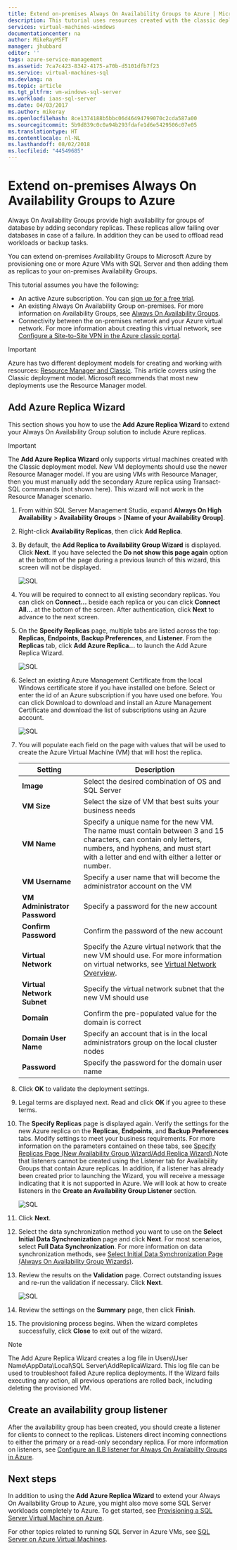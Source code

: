 ```yaml
---
title: Extend on-premises Always On Availability Groups to Azure | Microsoft Docs
description: This tutorial uses resources created with the classic deployment model, and describes how to use the Add Replica wizard in SQL Server Management Studio (SSMS) to add an Always On Availability Group replica in Azure.
services: virtual-machines-windows
documentationcenter: na
author: MikeRayMSFT
manager: jhubbard
editor: ''
tags: azure-service-management
ms.assetid: 7ca7c423-8342-4175-a70b-d5101dfb7f23
ms.service: virtual-machines-sql
ms.devlang: na
ms.topic: article
ms.tgt_pltfrm: vm-windows-sql-server
ms.workload: iaas-sql-server
ms.date: 04/03/2017
ms.author: mikeray
ms.openlocfilehash: 8ce1374188b5bbc06d46494799070c2cda587a00
ms.sourcegitcommit: 5b9d839c0c0a94b293fdafe1d6e5429506c07e05
ms.translationtype: HT
ms.contentlocale: nl-NL
ms.lasthandoff: 08/02/2018
ms.locfileid: "44549685"
---
```

# <a name="extend-on-premises-always-on-availability-groups-to-azure"></a>Extend on-premises Always On Availability Groups to Azure
Always On Availability Groups provide high availability for groups of database by adding secondary replicas. These replicas allow failing over databases in case of a failure. In addition they can be used to offload read workloads or backup tasks.

You can extend on-premises Availability Groups to Microsoft Azure by provisioning one or more Azure VMs with SQL Server and then adding them as replicas to your on-premises Availability Groups.

This tutorial assumes you have the following:

* An active Azure subscription. You can [sign up for a free trial](https://azure.microsoft.com/pricing/free-trial/).
* An existing Always On Availability Group on-premises. For more information on Availability Groups, see [Always On Availability Groups](https://msdn.microsoft.com/library/hh510230.aspx).
* Connectivity between the on-premises network and your Azure virtual network. For more information about creating this virtual network, see [Configure a Site-to-Site VPN in the Azure classic portal](../../../vpn-gateway/vpn-gateway-site-to-site-create.md).

> [!IMPORTANT] 
> Azure has two different deployment models for creating and working with resources: [Resource Manager and Classic](../../../azure-resource-manager/resource-manager-deployment-model.md). This article covers using the Classic deployment model. Microsoft recommends that most new deployments use the Resource Manager model.

## <a name="add-azure-replica-wizard"></a>Add Azure Replica Wizard
This section shows you how to use the **Add Azure Replica Wizard** to extend your Always On Availability Group solution to include Azure replicas.

> [!IMPORTANT]
> The **Add Azure Replica Wizard** only supports virtual machines created with the Classic deployment model. New VM deployments should use the newer Resource Manager model. If you are using VMs with Resource Manager, then you must manually add the secondary Azure replica using Transact-SQL commmands (not shown here). This wizard will not work in the Resource Manager scenario.

1. From within SQL Server Management Studio, expand **Always On High Availability** > **Availability Groups** > **[Name of your Availability Group]**.
2. Right-click **Availability Replicas**, then click **Add Replica**.
3. By default, the **Add Replica to Availability Group Wizard** is displayed. Click **Next**.  If you have selected the **Do not show this page again** option at the bottom of the page during a previous launch of this wizard, this screen will not be displayed.
   
    ![SQL](https://docstestmedia1.blob.core.windows.net/azure-media/articles/virtual-machines/windows/sqlclassic/media/virtual-machines-windows-classic-sql-onprem-availability/IC742861.png)
4. You will be required to connect to all existing secondary replicas. You can click on **Connect…** beside each replica or you can click **Connect All…** at the bottom of the screen. After authentication, click **Next** to advance to the next screen.
5. On the **Specify Replicas** page, multiple tabs are listed across the top: **Replicas**, **Endpoints**, **Backup Preferences**, and **Listener**. From the **Replicas** tab, click **Add Azure Replica…** to launch the Add Azure Replica Wizard.
   
    ![SQL](https://docstestmedia1.blob.core.windows.net/azure-media/articles/virtual-machines/windows/sqlclassic/media/virtual-machines-windows-classic-sql-onprem-availability/IC742863.png)
6. Select an existing Azure Management Certificate from the local Windows certificate store if you have installed one before. Select or enter the id of an Azure subscription if you have used one before. You can click Download to download and install an Azure Management Certificate and download the list of subscriptions using an Azure account.
   
    ![SQL](https://docstestmedia1.blob.core.windows.net/azure-media/articles/virtual-machines/windows/sqlclassic/media/virtual-machines-windows-classic-sql-onprem-availability/IC742864.png)
7. You will populate each field on the page with values that will be used to create the Azure Virtual Machine (VM) that will host the replica.
   
   | Setting | Description |
   | --- | --- |
   | **Image** |Select the desired combination of OS and SQL Server |
   | **VM Size** |Select the size of VM that best suits your business needs |
   | **VM Name** |Specify a unique name for the new VM. The name must contain between 3 and 15 characters, can contain only letters, numbers, and hyphens, and must start with a letter and end with either a letter or number. |
   | **VM Username** |Specify a user name that will become the administrator account on the VM |
   | **VM Administrator Password** |Specify a password for the new account |
   | **Confirm Password** |Confirm the password of the new account |
   | **Virtual Network** |Specify the Azure virtual network that the new VM should use. For more information on virtual networks, see [Virtual Network Overview](../../../virtual-network/virtual-networks-overview.md). |
   | **Virtual Network Subnet** |Specify the virtual network subnet that the new VM should use |
   | **Domain** |Confirm the pre-populated value for the domain is correct |
   | **Domain User Name** |Specify an account that is in the local administrators group on the local cluster nodes |
   | **Password** |Specify the password for the domain user name |
8. Click **OK** to validate the deployment settings.
9. Legal terms are displayed next. Read and click **OK** if you agree to these terms.
10. The **Specify Replicas** page is displayed again. Verify the settings for the new Azure replica on the **Replicas**, **Endpoints**, and **Backup Preferences** tabs. Modify settings to meet your business requirements.  For more information on the parameters contained on these tabs, see [Specify Replicas Page (New Availability Group Wizard/Add Replica Wizard)](https://msdn.microsoft.com/library/hh213088.aspx).Note that listeners cannot be created using the Listener tab for Availability Groups that contain Azure replicas. In addition, if a listener has already been created prior to launching the Wizard, you will receive a message indicating that it is not supported in Azure. We will look at how to create listeners in the **Create an Availability Group Listener** section.
    
     ![SQL](https://docstestmedia1.blob.core.windows.net/azure-media/articles/virtual-machines/windows/sqlclassic/media/virtual-machines-windows-classic-sql-onprem-availability/IC742865.png)
11. Click **Next**.
12. Select the data synchronization method you want to use on the **Select Initial Data Synchronization** page and click **Next**. For most scenarios, select **Full Data Synchronization**. For more information on data synchronization methods, see [Select Initial Data Synchronization Page (Always On Availability Group Wizards)](https://msdn.microsoft.com/library/hh231021.aspx).
13. Review the results on the **Validation** page. Correct outstanding issues and re-run the validation if necessary. Click **Next**.
    
     ![SQL](https://docstestmedia1.blob.core.windows.net/azure-media/articles/virtual-machines/windows/sqlclassic/media/virtual-machines-windows-classic-sql-onprem-availability/IC742866.png)
14. Review the settings on the **Summary** page, then click **Finish**.
15. The provisioning process begins. When the wizard completes successfully, click **Close** to exit out of the wizard.

> [!NOTE]
> The Add Azure Replica Wizard creates a log file in Users\User Name\AppData\Local\SQL Server\AddReplicaWizard. This log file can be used to troubleshoot failed Azure replica deployments. If the Wizard fails executing any action, all previous operations are rolled back, including deleting the provisioned VM.
> 
> 

## <a name="create-an-availability-group-listener"></a>Create an availability group listener
After the availability group has been created, you should create a listener for clients to connect to the replicas. Listeners direct incoming connections to either the primary or a read-only secondary replica. For more information on listeners, see [Configure an ILB listener for Always On Availability Groups in Azure](../classic/ps-sql-int-listener.md).

## <a name="next-steps"></a>Next steps
In addition to using the **Add Azure Replica Wizard** to extend your Always On Availability Group to Azure, you might also move some SQL Server workloads completely to Azure. To get started, see [Provisioning a SQL Server Virtual Machine on Azure](../sql/virtual-machines-windows-portal-sql-server-provision.md).

For other topics related to running SQL Server in Azure VMs, see [SQL Server on Azure Virtual Machines](../sql/virtual-machines-windows-sql-server-iaas-overview.md).






